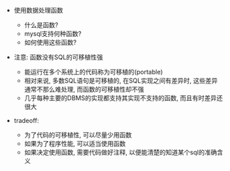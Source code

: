+ 使用数据处理函数
    + 什么是函数?
    + mysql支持何种函数?
    + 如何使用这些函数?

+ 注意: 函数没有SQL的可移植性强
    + 能运行在多个系统上的代码称为可移植的(portable)
    + 相对来说, 多数SQL语句是可移植的, 在SQL实现之间有差异时, 这些差异通常不那么难处理, 而函数的可移植性却不强
    + 几乎每种主要的DBMS的实现都支持其实现不支持的函数, 而且有时差异还很大

+ tradeoff:
    + 为了代码的可移植性, 可以尽量少用函数
    + 如果为了程序性能, 可以适当使用函数
    + 如果决定使用函数, 需要代码做好注释, 以便能清楚的知道某个sql的准确含义

